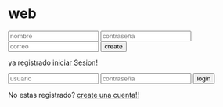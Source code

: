 # web
<!DOCTYPE html>
<html lang="en">
<head>
    <meta charset="UTF-8">
    <meta http-equiv="X-UA-Compatible" content="IE=edge">
    <meta name="viewport" content="width=device-width, initial-scale=1.0">
    <title>Document</title>
    <link rel="stylesheet" href="./css/style.css">
</head>
<body>
    <div class="login-page">
        <div class="form">
          <form class="register-form">
            <input type="text" placeholder="nombre"/>
            <input type="password" placeholder="contraseña"/>
            <input type="text" placeholder="correo"/>
            <button>create</button>
            <p class="mensaje">ya registrado <a href="#">iniciar Sesion!</a></p>
          </form>
          <form class="login-form">
            <input type="texto" placeholder="usuario"/>
            <input type="contraseña" placeholder="contraseña"/>
            <button>login</button>
            <p class="mensaje">No estas registrado? <a href="#">create una cuenta!!</a></p>
          </form>
        </div>
      </div>
</body>
</html>

